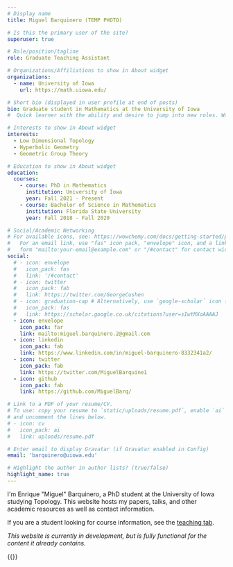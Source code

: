 ```yaml
---
# Display name
title: Miguel Barquinero (TEMP PHOTO)

# Is this the primary user of the site?
superuser: true

# Role/position/tagline
role: Graduate Teaching Assistant

# Organizations/Affiliations to show in About widget
organizations:
  - name: University of Iowa
    url: https://math.uiowa.edu/

# Short bio (displayed in user profile at end of posts)
bio: Graduate student in Mathematics at the University of Iowa
#  Quick learner with the ability and desire to jump into new roles. Worked extensively with AUTOSAR and automotive development standards. Experienced in optimizing for automotive microcontrollers. Current mathematics Masters student, looking to apply math background in new and interesting ways. Highly efficient in agile development environments.

# Interests to show in About widget
interests:
  - Low Dimensional Topology
  - Hyperbolic Geometry
  - Geometric Group Theory

# Education to show in About widget
education:
  courses:
    - course: PhD in Mathematics
      institution: University of Iowa
      year: Fall 2021 - Present
    - course: Bachelor of Science in Mathematics
      institution: Florida State University
      year: Fall 2018 - Fall 2020

# Social/Academic Networking
# For available icons, see: https://wowchemy.com/docs/getting-started/page-builder/#icons
#   For an email link, use "fas" icon pack, "envelope" icon, and a link in the
#   form "mailto:your-email@example.com" or "/#contact" for contact widget.
social:
  # - icon: envelope
  #   icon_pack: fas
  #   link: '/#contact'
  # - icon: twitter
  #   icon_pack: fab
  #   link: https://twitter.com/GeorgeCushen
  # - icon: graduation-cap # Alternatively, use `google-scholar` icon from `ai` icon pack
  #   icon_pack: fas
  #   link: https://scholar.google.co.uk/citations?user=sIwtMXoAAAAJ
  - icon: envelope
    icon_pack: far
    link: mailto:miguel.barquinero.2@gmail.com
  - icon: linkedin
    icon_pack: fab
    link: https://www.linkedin.com/in/miguel-barquinero-8332341a2/
  - icon: twitter
    icon_pack: fab
    link: https://twitter.com/MiguelBarquine1
  - icon: github
    icon_pack: fab
    link: https://github.com/MiguelBarq/

# Link to a PDF of your resume/CV.
# To use: copy your resume to `static/uploads/resume.pdf`, enable `ai` icons in `params.toml`,
# and uncomment the lines below.
# - icon: cv
#   icon_pack: ai
#   link: uploads/resume.pdf

# Enter email to display Gravatar (if Gravatar enabled in Config)
email: 'barquinero@uiowa.edu'

# Highlight the author in author lists? (true/false)
highlight_name: true
---
```


I'm Enrique "Miguel" Barquinero, a PhD student at the University of Iowa studying Topology. This website hosts my papers, talks, and other academic resources as well as contact information.

If you are a student looking for course information, see the [teaching tab](/teachingtab).

*This website is currently in development, but is fully functional for the content it already contains.*

{{<cuscss>}}
